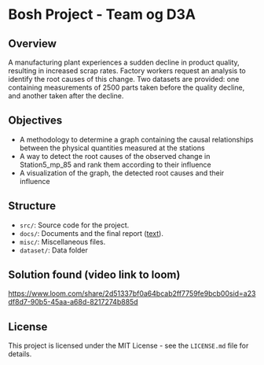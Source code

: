 # Bosh Project - Team og D3A

## Overview
A manufacturing plant experiences a sudden decline in product quality, resulting in increased scrap rates. Factory workers request an analysis to identify the root causes of this change. Two datasets are provided: one containing measurements of 2500 parts taken before the quality decline, and another taken after the decline.

## Objectives
- A methodology to determine a graph containing the causal
relationships between the physical quantities measured at the stations
- A way to detect the root causes of the observed change in
Station5_mp_85 and rank them according to their influence
- A visualization of the graph, the detected root causes and their
influence

## Structure
- `src/`: Source code for the project.
- `docs/`: Documents and the final report ([text](docs/NeuralWave_Bosch.pdf)).
- `misc/`: Miscellaneous files.
- `dataset/`: Data folder

## Solution found (video link to loom)
https://www.loom.com/share/2d51337bf0a64bcab2ff7759fe9bcb00sid=a23df8d7-90b5-45aa-a68d-8217274b885d

## License
This project is licensed under the MIT License - see the `LICENSE.md` file for details.
